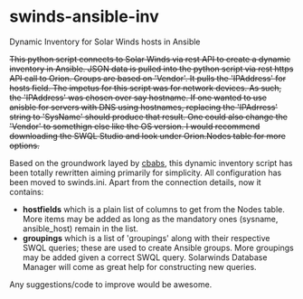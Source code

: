 # swinds-ansible-inv
Dynamic Inventory for Solar Winds hosts in Ansible

~~This python script connects to Solar Winds via rest API to create a dynamic inventory in Ansible.  JSON data is pulled into the python script via rest https API call to Orion.   Groups are based on 'Vendor'.  It pulls the 'IPAddress' for hosts field.  The impetus for this script was for network devices.  As such, the 'IPAddress' was chosen over say hostname.  If one wanted to use anisble for servers with DNS using hostnames, replacing the 'IPAdrress' string to 'SysName' should produce that result.  One could also change the 'Vendor' to somethign else like the OS version.  I would recommend downloading the SWQL Studio and look under Orion.Nodes table for more options.~~

Based on the groundwork layed by [cbabs](https://github.com/cbabs/solarwinds-ansible-inv), this dynamic inventory script has been totally rewritten aiming primarily for simplicity. All configuration has been moved to swinds.ini. Apart from the connection details, now it contains:
* **hostfields** which is a plain list of columns to get from the Nodes table. More items may be added as long as the mandatory ones (sysname, ansible_host) remain in the list.
* **groupings** which is a list of 'groupings' along with their respective SWQL queries; these are used to create Ansible groups. More groupings may be added given a correct SWQL query. Solarwinds Database Manager will come as great help for constructing new queries.

Any suggestions/code to improve would be awesome. 
